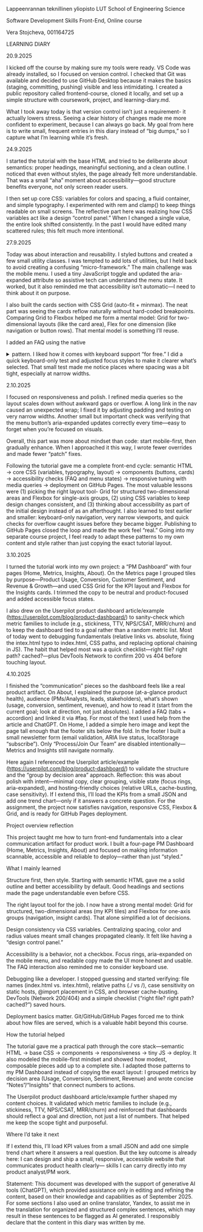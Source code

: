Lappeenrannan teknillinen yliopisto
LUT School of Engineering Science

Software Development Skills Front-End, Online course

Vera Stojcheva, 001164725

LEARNING DIARY

20.9.2025

I kicked off the course by making sure my tools were ready. VS Code was already installed, so I focused on version control. I checked that Git was available and decided to use GitHub Desktop because it makes the basics (staging, committing, pushing) visible and less intimidating. I created a public repository called frontend-course, cloned it locally, and set up a simple structure with coursework, project, and learning-diary.md.

What I took away today is that version control isn’t just a requirement- it actually lowers stress. Seeing a clear history of changes made me more confident to experiment, because I can always go back. My goal from here is to write small, frequent entries in this diary instead of “big dumps,” so I capture what I’m learning while it’s fresh.

24.9.2025

I started the tutorial with the base HTML and tried to be deliberate about semantics: proper headings, meaningful sectioning, and a clean outline. I noticed that even without styles, the page already felt more understandable. That was a small “aha” moment about accessibility—good structure benefits everyone, not only screen reader users.

I then set up core CSS: variables for colors and spacing, a fluid container, and simple typography. I experimented with rem and clamp() to keep things readable on small screens. The reflective part here was realizing how CSS variables act like a design “control panel.” When I changed a single value, the entire look shifted consistently. In the past I would have edited many scattered rules; this felt much more intentional.

27.9.2025

Today was about interaction and reusability. I styled buttons and created a few small utility classes. I was tempted to add lots of utilities, but I held back to avoid creating a confusing “micro-framework.” The main challenge was the mobile menu. I used a tiny JavaScript toggle and updated the aria-expanded attribute so assistive tech can understand the menu state. It worked, but it also reminded me that accessibility isn’t automatic—I need to think about it on purpose.

I also built the cards section with CSS Grid (auto-fit + minmax). The neat part was seeing the cards reflow naturally without hard-coded breakpoints. Comparing Grid to Flexbox helped me form a mental model: Grid for two-dimensional layouts (like the card area), Flex for one dimension (like navigation or button rows). That mental model is something I’ll reuse.

I added an FAQ using the native <details><summary> pattern. I liked how it comes with keyboard support “for free.” I did a quick keyboard-only test and adjusted focus styles to make it clearer what’s selected. That small test made me notice places where spacing was a bit tight, especially at narrow widths.

2.10.2025

I focused on responsiveness and polish. I refined media queries so the layout scales down without awkward gaps or overflow. A long link in the nav caused an unexpected wrap; I fixed it by adjusting padding and testing on very narrow widths. Another small but important check was verifying that the menu button’s aria-expanded updates correctly every time—easy to forget when you’re focused on visuals.

Overall, this part was more about mindset than code: start mobile-first, then gradually enhance. When I approached it this way, I wrote fewer overrides and made fewer “patch” fixes.

Following the tutorial gave me a complete front-end cycle: semantic HTML → core CSS (variables, typography, layout) → components (buttons, cards) → accessibility checks (FAQ and menu states) → responsive tuning with media queries → deployment on GitHub Pages. The most valuable lessons were (1) picking the right layout tool- Grid for structured two-dimensional areas and Flexbox for single-axis groups, (2) using CSS variables to keep design changes consistent, and (3) thinking about accessibility as part of the initial design instead of as an afterthought. I also learned to test earlier and smaller: keyboard-only navigation, very narrow viewports, and quick checks for overflow caught issues before they became bigger. Publishing to GitHub Pages closed the loop and made the work feel “real.” Going into my separate course project, I feel ready to adapt these patterns to my own content and style rather than just copying the exact tutorial layout.

3.10.2025

I turned the tutorial work into my own project: a “PM Dashboard” with four pages (Home, Metrics, Insights, About). On the Metrics page I grouped tiles by purpose—Product Usage, Conversion, Customer Sentiment, and Revenue & Growth—and used CSS Grid for the KPI layout and Flexbox for the Insights cards. I trimmed the copy to be neutral and product-focused and added accessible focus states.

I also drew on the Userpilot product dashboard article/example (https://userpilot.com/blog/product-dashboard/) to sanity-check which metric families to include (e.g., stickiness, TTV, NPS/CSAT, MRR/churn) and to keep the dashboard tied to a goal rather than a random metric list. Most of today went to debugging fundamentals (relative links vs. absolute, fixing the intex.html typo to index.html, CSS paths, and replacing optional chaining in JS). The habit that helped most was a quick checklist—right file? right path? cached?—plus DevTools Network to confirm 200 vs 404 before touching layout.

4.10.2025

I finished the “communication” pieces so the dashboard feels like a real product artifact. On About, I explained the purpose (at-a-glance product health), audience (PMs/Analysts, leads, stakeholders), what’s shown (usage, conversion, sentiment, revenue), and how to read it (start from the current goal; look at direction, not just absolutes). I added a FAQ (tabs + accordion) and linked it via #faq. For most of the text I used help from the article and ChatGPT. On Home, I added a simple hero image and kept the page tall enough that the footer sits below the fold. In the footer I built a small newsletter form (email validation, ARIA live status, localStorage “subscribe”). Only “Process/Join Our Team” are disabled intentionally—Metrics and Insights still navigate normally.

Here again I referenced the Userpilot article/example (https://userpilot.com/blog/product-dashboard/) to validate the structure and the “group by decision area” approach. Reflection: this was about polish with intent—minimal copy, clear grouping, visible state (focus rings, aria-expanded), and hosting-friendly choices (relative URLs, cache-busting, case sensitivity). If I extend this, I’ll load the KPIs from a small JSON and add one trend chart—only if it answers a concrete question. For the assignment, the project now satisfies navigation, responsive CSS, Flexbox & Grid, and is ready for GitHub Pages deployment.

Project overview reflection

This project taught me how to turn front-end fundamentals into a clear communication artifact for product work. I built a four-page PM Dashboard (Home, Metrics, Insights, About) and focused on making information scannable, accessible and reliable to deploy—rather than just “styled.”

What I mainly learned

Structure first, then style. Starting with semantic HTML gave me a solid outline and better accessibility by default. Good headings and sections made the page understandable even before CSS.

The right layout tool for the job. I now have a strong mental model: Grid for structured, two-dimensional areas (my KPI tiles) and Flexbox for one-axis groups (navigation, insight cards). That alone simplified a lot of decisions.

Design consistency via CSS variables. Centralizing spacing, color and radius values meant small changes propagated cleanly. It felt like having a “design control panel.”

Accessibility is a behavior, not a checkbox. Focus rings, aria-expanded on the mobile menu, and readable copy made the UI more honest and usable. The FAQ interaction also reminded me to consider keyboard use.

Debugging like a developer. I stopped guessing and started verifying: file names (index.html vs. intex.html), relative paths (./ vs /), case sensitivity on static hosts, @import placement in CSS, and browser cache-busting. DevTools (Network 200/404) and a simple checklist (“right file? right path? cached?”) saved hours.

Deployment basics matter. Git/GitHub/GitHub Pages forced me to think about how files are served, which is a valuable habit beyond this course.

How the tutorial helped

The tutorial gave me a practical path through the core stack—semantic HTML → base CSS → components → responsiveness → tiny JS → deploy. It also modeled the mobile-first mindset and showed how modest, composable pieces add up to a complete site. I adapted those patterns to my PM Dashboard instead of copying the exact layout: I grouped metrics by decision area (Usage, Conversion, Sentiment, Revenue) and wrote concise “Notes”/“Insights” that connect numbers to actions.

The Userpilot product dashboard article/example further shaped my content choices. It validated which metric families to include (e.g., stickiness, TTV, NPS/CSAT, MRR/churn) and reinforced that dashboards should reflect a goal and direction, not just a list of numbers. That helped me keep the scope tight and purposeful.

Where I’d take it next

If I extend this, I’ll load KPI values from a small JSON and add one simple trend chart where it answers a real question. But the key outcome is already here: I can design and ship a small, responsive, accessible website that communicates product health clearly— skills I can carry directly into my product analyst/PM work.

Statement:
This document was developed with the support of generative AI tools (ChatGPT), which provided assistance only in editing and refining the content, based on their knowledge and capabilities as of September 2025.
For some sections I also used an online translator, Yandex, to assist me in the translation for organized and structured complex sentences, which may result in these sentences to be flagged as AI generated. I responsibly declare that the content in this diary was written by me.
